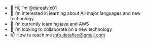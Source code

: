 - 👋 Hi, I’m @darealvic01
- 👀 I’m interested in  learning about All major languages and new technology
- 🌱 I’m currently learning java and AWS
- 💞️ I’m looking to collaborate on a new technology
- 📫 How to reach me info.dataflex@gmail.com

<!---
darealvic01/darealvic01 is a ✨ special ✨ repository because its `README.md` (this file) appears on your GitHub profile.
You can click the Preview link to take a look at your changes.
--->
